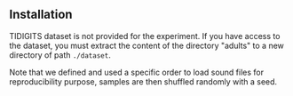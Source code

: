 ## Installation

TIDIGITS dataset is not provided for the experiment. If you have access to the dataset, you must extract the content of the directory "adults" to a new directory of path `./dataset`. 

Note that we defined and used a specific order to load sound files for reproducibility purpose, samples are then shuffled randomly with a seed.
